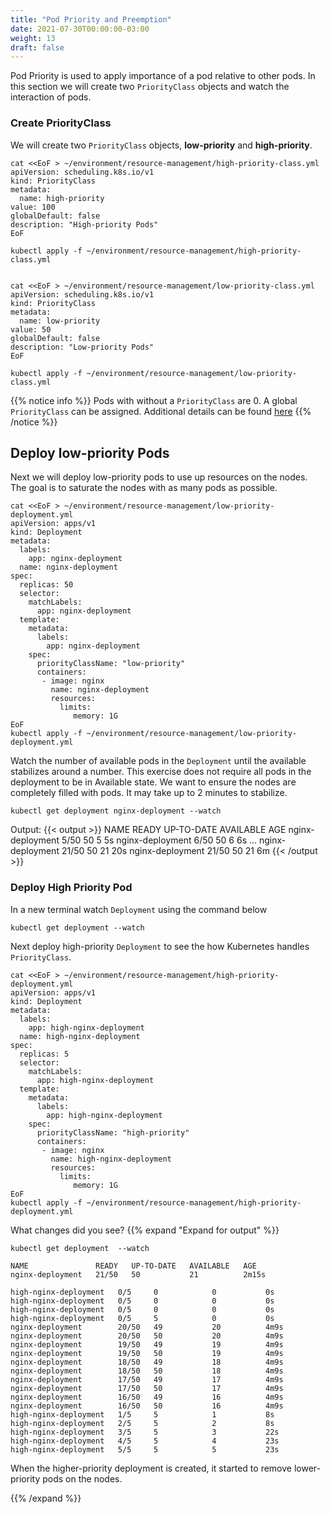 ```yaml
---
title: "Pod Priority and Preemption"
date: 2021-07-30T00:00:00-03:00
weight: 13
draft: false
---
```


Pod Priority is used to apply importance of a pod relative to other pods. In this section we will create two `PriorityClass` objects and watch the interaction of pods. 


### Create PriorityClass

We will create two `PriorityClass` objects, **low-priority** and **high-priority**.

```
cat <<EoF > ~/environment/resource-management/high-priority-class.yml
apiVersion: scheduling.k8s.io/v1
kind: PriorityClass
metadata:
  name: high-priority
value: 100
globalDefault: false
description: "High-priority Pods"
EoF

kubectl apply -f ~/environment/resource-management/high-priority-class.yml


cat <<EoF > ~/environment/resource-management/low-priority-class.yml
apiVersion: scheduling.k8s.io/v1
kind: PriorityClass
metadata:
  name: low-priority
value: 50
globalDefault: false
description: "Low-priority Pods"
EoF

kubectl apply -f ~/environment/resource-management/low-priority-class.yml

```

{{% notice info %}}
Pods with without a  `PriorityClass` are 0. A global `PriorityClass` can be assigned. Additional details can be found [here](https://kubernetes.io/docs/concepts/configuration/pod-priority-preemption/#priorityclass) 
{{% /notice %}}

## Deploy low-priority Pods

Next we will deploy low-priority pods to use up resources on the nodes. The goal is to saturate the nodes with as many pods as possible. 
```
cat <<EoF > ~/environment/resource-management/low-priority-deployment.yml
apiVersion: apps/v1
kind: Deployment
metadata:
  labels:
    app: nginx-deployment
  name: nginx-deployment
spec:
  replicas: 50
  selector:
    matchLabels:
      app: nginx-deployment
  template:
    metadata:
      labels:
        app: nginx-deployment
    spec:
      priorityClassName: "low-priority"      
      containers:            
       - image: nginx
         name: nginx-deployment
         resources:
           limits:
              memory: 1G  
EoF
kubectl apply -f ~/environment/resource-management/low-priority-deployment.yml
```

Watch the number of available pods in the `Deployment` until the available stabilizes around a number. This exercise does not require all pods in the deployment to be in Available state. We want to ensure the nodes are completely filled with pods. It may take up to 2 minutes to stabilize. 

```
kubectl get deployment nginx-deployment --watch
```
Output:
{{< output >}}
NAME               READY   UP-TO-DATE   AVAILABLE   AGE
nginx-deployment   5/50    50           5           5s
nginx-deployment   6/50    50           6           6s
...
nginx-deployment   21/50   50           21          20s
nginx-deployment   21/50   50           21          6m
{{< /output >}}

### Deploy High Priority Pod

In a new terminal watch `Deployment` using the command below

```
kubectl get deployment --watch
```

Next deploy high-priority `Deployment` to see the how Kubernetes handles `PriorityClass`. 

```
cat <<EoF > ~/environment/resource-management/high-priority-deployment.yml
apiVersion: apps/v1
kind: Deployment
metadata:
  labels:
    app: high-nginx-deployment
  name: high-nginx-deployment
spec:
  replicas: 5
  selector:
    matchLabels:
      app: high-nginx-deployment
  template:
    metadata:
      labels:
        app: high-nginx-deployment
    spec:
      priorityClassName: "high-priority"      
      containers:            
       - image: nginx
         name: high-nginx-deployment
         resources:
           limits:
              memory: 1G
EoF
kubectl apply -f ~/environment/resource-management/high-priority-deployment.yml
```

What changes did you see?
{{% expand "Expand for output" %}}
```
kubectl get deployment  --watch

NAME               READY   UP-TO-DATE   AVAILABLE   AGE
nginx-deployment   21/50   50           21          2m15s

high-nginx-deployment   0/5     0            0           0s
high-nginx-deployment   0/5     0            0           0s
high-nginx-deployment   0/5     0            0           0s
high-nginx-deployment   0/5     5            0           0s
nginx-deployment        20/50   49           20          4m9s
nginx-deployment        20/50   50           20          4m9s
nginx-deployment        19/50   49           19          4m9s
nginx-deployment        19/50   50           19          4m9s
nginx-deployment        18/50   49           18          4m9s
nginx-deployment        18/50   50           18          4m9s
nginx-deployment        17/50   49           17          4m9s
nginx-deployment        17/50   50           17          4m9s
nginx-deployment        16/50   49           16          4m9s
nginx-deployment        16/50   50           16          4m9s
high-nginx-deployment   1/5     5            1           8s
high-nginx-deployment   2/5     5            2           8s
high-nginx-deployment   3/5     5            3           22s
high-nginx-deployment   4/5     5            4           23s
high-nginx-deployment   5/5     5            5           23s
```

When the higher-priority deployment is created, it started to remove lower-priority pods on the nodes.  

{{% /expand %}}

